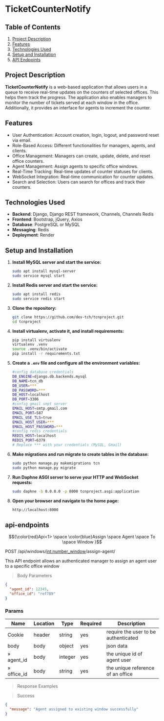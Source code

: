 # TicketCounterNotify

## Table of Contents
1. [Project Description](#project-description)
2. [Features](#features)
3. [Technologies Used](#technologies-used)
4. [Setup and Installation](#setup-and-installation)
6. [API Endpoints](#api-endpoints)

## Project Description
**TicketCounterNotify** is a web-based application that allows users in a queue to receive real-time updates on the counters of selected offices. This helps them track the progress. The application also enables managers to monitor the number of tickets served at each window in the office. Additionally, it provides an interface for agents to increment the counter.

## Features
- User Authentication: Account creation, login, logout, and password reset via email.
- Role-Based Access: Different functionalities for managers, agents, and clients.
- Office Management: Managers can create, update, delete, and reset office counters.
- Agent Management: Assign agents to specific office windows.
- Real-Time Tracking: Real-time updates of counter statuses for clients.
- WebSocket Integration: Real-time communication for counter updates.
- Search and Selection: Users can search for offices and track their counters.

## Technologies Used
- **Backend**: Django, Django REST framework, Channels, Channels Redis
- **Frontend**: Bootstrap,  jQuery, Axios
- **Database**: PostgreSQL or MySQL
- **Messaging**: Redis
- **Deployment**: Render

## Setup and Installation
1. **Install MySQL server and start the service:**
   ```sh
   sudo apt install mysql-server
   sudo service mysql start 
2. **Install Redis server and start the service:**   
   ```sh
   sudo apt install redis
   sudo service redis start 
3. **Clone the repository:**
   ```sh
   git clone https://github.com/dev-tch/tcnproject.git
   cd tcnproject 
  4. **Install virtualenv, activate it, and install requirements:**
		```sh
		pip install virtualenv 
		virtualenv .venv
		source .venv/bin/activate
		pip install -r requirements.txt
 5. **Create a `.env` file and configure all the environment variables:**
	 ```sh
	 #config database credentials
	DB_ENGINE=django.db.backends.mysql
	DB_NAME=tcn_db
	DB_USER=***
	DB_PASSWORD=***
	DB_HOST=localhost
	DB_PORT=3306
	#config gmail smpt server
	EMAIL_HOST=smtp.gmail.com
	EMAIL_PORT=587
	EMAIL_USE_TLS=true
	EMAIL_HOST_USER=***
	EMAIL_HOST_PASSWORD=***
	#config redis credentials
	REDIS_HOST=localhost
	REDIS_PORT=6379
	# Replace *** with your credentials (MySQL, Gmail)
 6. **Make migrations and run migrate to create tables in the database:**
	  ```sh
	  sudo python manage.py makemigrations tcn
	  sudo python manage.py migrate
 7. **Run Daphne ASGI server to serve your HTTP and WebSocket requests:**
	   ```sh
	   sudo daphne -b 0.0.0.0 -p 8000 tcnproject.asgi:application
  
  8. **Open your browser and navigate to the home page:**
	   ```sh
	   http://localhost:8000
       ```

## api-endpoints

$${\color{red}Api<1> \space \color{blue}Assign  \space Agent \space To \space Window }$$

POST /api/windows/<int:number_window>/assign-agent/

This API endpoint allows an authenticated manager to assign an agent user to a specific office window

> Body Parameters

```json
{
  "agent_id": 12345,
  "office_id": "ref789"
}
```

### Params

|Name|Location|Type|Required|Description|
|---|---|---|---|---|
|Cookie|header|string| yes |require the user to be authenticated|
|body|body|object| yes |json data|
|» agent_id|body|integer| yes |the unique id of agent user|
|» office_id|body|string| yes |the unique reference of an office|

> Response Examples

> Success

```json
{
  "message": "Agent assigned to existing window successfully"
}
```
